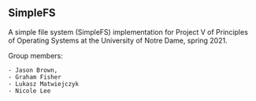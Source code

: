 ## SimpleFS
A simple file system (SimpleFS) implementation for Project V of Principles of Operating Systems at the University of Notre Dame, spring 2021.

Group members:

    - Jason Brown,
    - Graham Fisher
    - Lukasz Matwiejczyk
    - Nicole Lee

